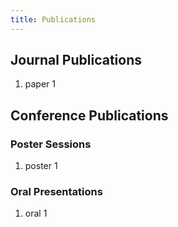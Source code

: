 ```yaml
---
title: Publications
---
```


## Journal Publications
1. paper 1

## Conference Publications
### Poster Sessions
1. poster 1
### Oral Presentations
1. oral 1
